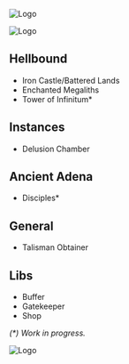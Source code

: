 ![Logo](../img/separator.png)

![Logo](../img/head.png)

## Hellbound
* Iron Castle/Battered Lands
* Enchanted Megaliths
* Tower of Infinitum*

## Instances
* Delusion Chamber

## Ancient Adena 
* Disciples*

## General
* Talisman Obtainer

## Libs
* Buffer
* Gatekeeper
* Shop

_(*) Work in progress._

![Logo](../img/separator.png)
